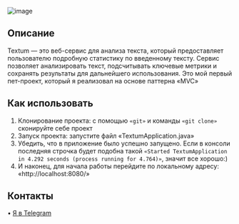 ![image](https://github.com/user-attachments/assets/8178e813-5006-4f8e-8174-0da09bb0dd6c)

## Описание
Textum — это веб-сервис для анализа текста, который предоставляет пользователю подробную статистику по введенному тексту. Сервис позволяет анализировать текст, подсчитывать ключевые метрики и сохранять результаты для дальнейшего использования. Это мой первый пет-проект, который я реализовал на основе паттерна «MVC»

## Как использовать 
1. Клонирование проекта: c помощью `«git»` и команды `«git clone»` сконируйте себе проект
2. Запуск проекта: запустите файл «TextumApplication.java»
3. Убедить, что в приложение было успешно запущено. Если в консоли последняя строчка будет подобна такой `«Started TextumApplication in 4.292 seconds (process running for 4.764)»`, значит все хорошо:)
4. И наконец, для начала работы перейдите по локальному адресу: «http://localhost:8080/»

## Контакты
• [Я в Telegram](https://t.me/SergeyMakhov111)
